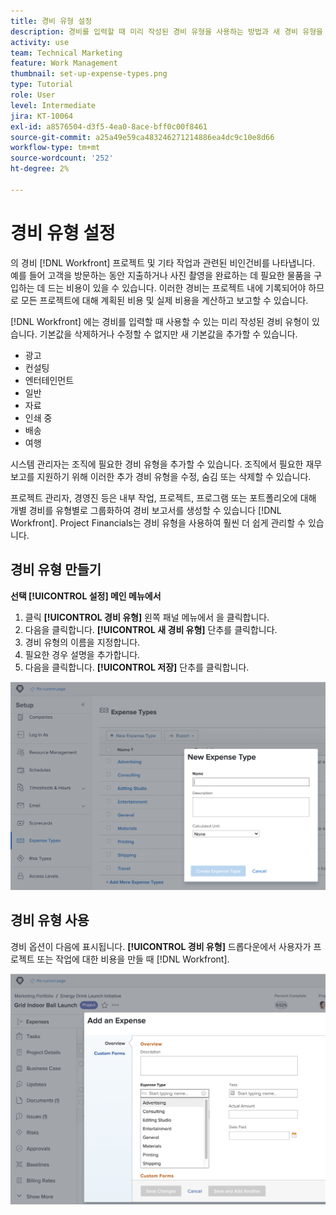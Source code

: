 ```yaml
---
title: 경비 유형 설정
description: 경비를 입력할 때 미리 작성된 경비 유형을 사용하는 방법과 새 경비 유형을 만드는 방법을 알아봅니다.
activity: use
team: Technical Marketing
feature: Work Management
thumbnail: set-up-expense-types.png
type: Tutorial
role: User
level: Intermediate
jira: KT-10064
exl-id: a8576504-d3f5-4ea0-8ace-bff0c00f8461
source-git-commit: a25a49e59ca483246271214886ea4dc9c10e8d66
workflow-type: tm+mt
source-wordcount: '252'
ht-degree: 2%

---
```


# 경비 유형 설정

의 경비 [!DNL Workfront] 프로젝트 및 기타 작업과 관련된 비인건비를 나타냅니다. 예를 들어 고객을 방문하는 동안 지출하거나 사진 촬영을 완료하는 데 필요한 물품을 구입하는 데 드는 비용이 있을 수 있습니다. 이러한 경비는 프로젝트 내에 기록되어야 하므로 모든 프로젝트에 대해 계획된 비용 및 실제 비용을 계산하고 보고할 수 있습니다.

[!DNL Workfront] 에는 경비를 입력할 때 사용할 수 있는 미리 작성된 경비 유형이 있습니다. 기본값을 삭제하거나 수정할 수 없지만 새 기본값을 추가할 수 있습니다.

* 광고
* 컨설팅
* 엔터테인먼트
* 일반
* 자료
* 인쇄 중
* 배송
* 여행

시스템 관리자는 조직에 필요한 경비 유형을 추가할 수 있습니다. 조직에서 필요한 재무 보고를 지원하기 위해 이러한 추가 경비 유형을 수정, 숨김 또는 삭제할 수 있습니다.

프로젝트 관리자, 경영진 등은 내부 작업, 프로젝트, 프로그램 또는 포트폴리오에 대해 개별 경비를 유형별로 그룹화하여 경비 보고서를 생성할 수 있습니다 [!DNL Workfront]. Project Financials는 경비 유형을 사용하여 훨씬 더 쉽게 관리할 수 있습니다.

## 경비 유형 만들기

**선택 [!UICONTROL 설정] 메인 메뉴에서**

1. 클릭 **[!UICONTROL 경비 유형]** 왼쪽 패널 메뉴에서 을 클릭합니다.
1. 다음을 클릭합니다. **[!UICONTROL 새 경비 유형]** 단추를 클릭합니다.
1. 경비 유형의 이름을 지정합니다.
1. 필요한 경우 설명을 추가합니다.
1. 다음을 클릭합니다. **[!UICONTROL 저장]** 단추를 클릭합니다.

![새로 만드는 이미지 [!UICONTROL 경비 유형]](assets/setting-up-finances-6.png)

## 경비 유형 사용

경비 옵션이 다음에 표시됩니다. **[!UICONTROL 경비 유형]** 드롭다운에서 사용자가 프로젝트 또는 작업에 대한 비용을 만들 때 [!DNL Workfront].

![새 경비를 추가하는 이미지](assets/setting-up-finances-7.png)
